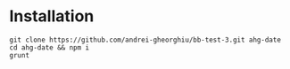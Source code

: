 # Installation

    git clone https://github.com/andrei-gheorghiu/bb-test-3.git ahg-date
    cd ahg-date && npm i
    grunt
